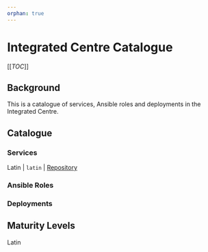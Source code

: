 ```yaml
---
orphan: true
---
```

# Integrated Centre Catalogue

[[_TOC_]]

## Background

This is a catalogue of services, Ansible roles and deployments in the Integrated
Centre.

## Catalogue

### Services

Latin 
| `latin` | [Repository](https://refactory.australiacentral.cloudapp.azure.com/integrated-centre/oaris-to-saki-track)

### Ansible Roles


### Deployments

## Maturity Levels

Latin